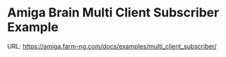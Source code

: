 # Amiga Brain Multi Client Subscriber Example

URL: https://amiga.farm-ng.com/docs/examples/multi_client_subscriber/
